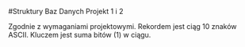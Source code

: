 #Struktury Baz Danych
Projekt 1 i 2

Zgodnie z wymaganiami projektowymi.
Rekordem jest ciąg 10 znaków ASCII. Kluczem jest suma bitów (1) w ciągu.
